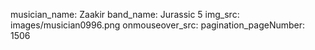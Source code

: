 musician_name: Zaakir
band_name: Jurassic 5
img_src: images/musician0996.png
onmouseover_src: 
pagination_pageNumber: 1506
